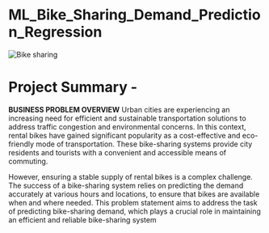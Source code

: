# ML_Bike_Sharing_Demand_Prediction_Regression
![Bike sharing](https://github.com/Sachinvt/ML_Bike_Sharing_Demand_Prediction_Regression/assets/140580938/028a6aab-c359-4f77-a8fd-0599df829af9)
# Project Summary -
**BUSINESS PROBLEM OVERVIEW**
Urban cities are experiencing an increasing need for efficient and sustainable transportation solutions to address traffic congestion and environmental concerns. In this context, rental bikes have gained significant popularity as a cost-effective and eco-friendly mode of transportation. These bike-sharing systems provide city residents and tourists with a convenient and accessible means of commuting.

However, ensuring a stable supply of rental bikes is a complex challenge. The success of a bike-sharing system relies on predicting the demand accurately at various hours and locations, to ensure that bikes are available when and where needed. This problem statement aims to address the task of predicting bike-sharing demand, which plays a crucial role in maintaining an efficient and reliable bike-sharing system
